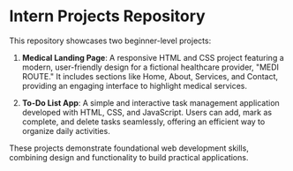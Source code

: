 # Intern Projects Repository

This repository showcases two beginner-level projects:

1. **Medical Landing Page**: A responsive HTML and CSS project featuring a modern, user-friendly design for a fictional healthcare provider, "MEDI ROUTE." It includes sections like Home, About, Services, and Contact, providing an engaging interface to highlight medical services.

2. **To-Do List App**: A simple and interactive task management application developed with HTML, CSS, and JavaScript. Users can add, mark as complete, and delete tasks seamlessly, offering an efficient way to organize daily activities. 

These projects demonstrate foundational web development skills, combining design and functionality to build practical applications.
